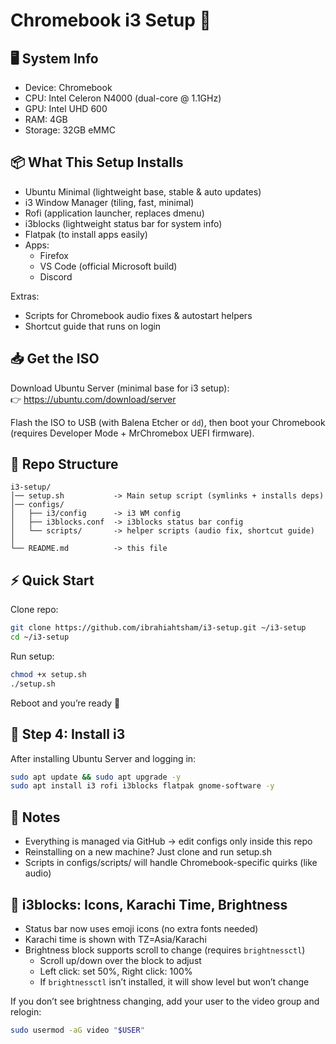 # Chromebook i3 Setup 🚀

## 🖥 System Info
- Device: Chromebook
- CPU: Intel Celeron N4000 (dual-core @ 1.1GHz)
- GPU: Intel UHD 600
- RAM: 4GB
- Storage: 32GB eMMC

## 📦 What This Setup Installs
- Ubuntu Minimal (lightweight base, stable & auto updates)
- i3 Window Manager (tiling, fast, minimal)
- Rofi (application launcher, replaces dmenu)
- i3blocks (lightweight status bar for system info)
- Flatpak (to install apps easily)
- Apps:
  - Firefox
  - VS Code (official Microsoft build)
  - Discord

Extras:
- Scripts for Chromebook audio fixes & autostart helpers
- Shortcut guide that runs on login

## 📥 Get the ISO
Download Ubuntu Server (minimal base for i3 setup):  
👉 https://ubuntu.com/download/server

Flash the ISO to USB (with Balena Etcher or `dd`), then boot your Chromebook (requires Developer Mode + MrChromebox UEFI firmware).

## 📂 Repo Structure
```text
i3-setup/
│── setup.sh           -> Main setup script (symlinks + installs deps)
│── configs/
│   ├── i3/config      -> i3 WM config
│   ├── i3blocks.conf  -> i3blocks status bar config
│   └── scripts/       -> helper scripts (audio fix, shortcut guide)
│
└── README.md          -> this file
```

## ⚡ Quick Start


Clone repo:
```bash
git clone https://github.com/ibrahiahtsham/i3-setup.git ~/i3-setup
cd ~/i3-setup
```


Run setup:
```bash
chmod +x setup.sh
./setup.sh
```

Reboot and you’re ready 🎉

## 🔹 Step 4: Install i3
After installing Ubuntu Server and logging in:


```bash
sudo apt update && sudo apt upgrade -y
sudo apt install i3 rofi i3blocks flatpak gnome-software -y
```

## 📝 Notes
- Everything is managed via GitHub → edit configs only inside this repo
- Reinstalling on a new machine? Just clone and run setup.sh
- Scripts in configs/scripts/ will handle Chromebook-specific quirks (like audio)

## 🧩 i3blocks: Icons, Karachi Time, Brightness
- Status bar now uses emoji icons (no extra fonts needed)
- Karachi time is shown with TZ=Asia/Karachi
- Brightness block supports scroll to change (requires `brightnessctl`)
  - Scroll up/down over the block to adjust
  - Left click: set 50%, Right click: 100%
  - If `brightnessctl` isn’t installed, it will show level but won’t change

If you don’t see brightness changing, add your user to the video group and relogin:

```bash
sudo usermod -aG video "$USER"
```
